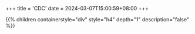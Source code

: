 +++
title = 'CDC'
date = 2024-03-07T15:00:59+08:00
+++


{{% children containerstyle="div" style="h4" depth="1" description="false" %}}